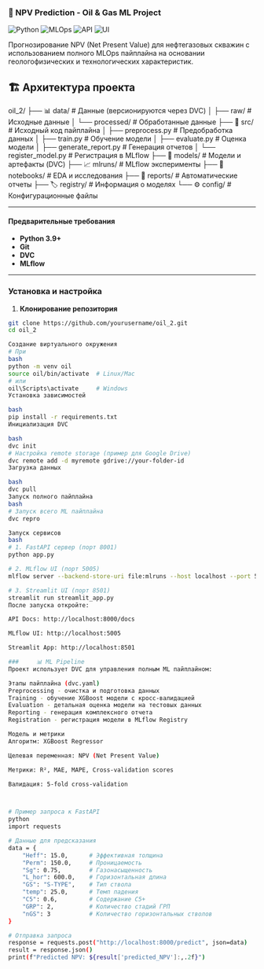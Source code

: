 ### 🎯 NPV Prediction - Oil & Gas ML Project

![Python](https://img.shields.io/badge/Python-3.9%2B-blue)
![MLOps](https://img.shields.io/badge/MLOps-DVC%20%2B%20MLflow-orange)
![API](https://img.shields.io/badge/API-FastAPI-green)
![UI](https://img.shields.io/badge/UI-Streamlit-red)

Прогнозирование NPV (Net Present Value) для нефтегазовых скважин с использованием полного MLOps пайплайна на основании геологофизических и технологических характеристик.

## 🏗️ Архитектура проекта
oil_2/
├── 📊 data/ # Данные (версионируются через DVC)
│ ├── raw/ # Исходные данные
│ └── processed/ # Обработанные данные
├── 🔧 src/ # Исходный код пайплайна
│ ├── preprocess.py # Предобработка данных
│ ├── train.py # Обучение модели
│ ├── evaluate.py # Оценка модели
│ ├── generate_report.py # Генерация отчетов
│ └── register_model.py # Регистрация в MLflow
├── 🤖 models/ # Модели и артефакты (DVC)
├── 📈 mlruns/ # MLflow эксперименты
├── 📝 notebooks/ # EDA и исследования
├── 📄 reports/ # Автоматические отчеты
├── 🏷️ registry/ # Информация о моделях
└── ⚙️ config/ # Конфигурационные файлы


___

#### Предварительные требования

- **Python 3.9+**
- **Git**
- **DVC** 
- **MLflow** 
___
### Установка и настройка

1. **Клонирование репозитория**
```bash
git clone https://github.com/yourusername/oil_2.git
cd oil_2

Создание виртуального окружения
# При
bash
python -m venv oil
source oil/bin/activate  # Linux/Mac
# или
oil\Scripts\activate     # Windows
Установка зависимостей

bash
pip install -r requirements.txt
Инициализация DVC

bash
dvc init
# Настройка remote storage (пример для Google Drive)
dvc remote add -d myremote gdrive://your-folder-id
Загрузка данных

bash
dvc pull
Запуск полного пайплайна
bash
# Запуск всего ML пайплайна
dvc repro

Запуск сервисов
bash
# 1. FastAPI сервер (порт 8001)
python app.py

# 2. MLflow UI (порт 5005)
mlflow server --backend-store-uri file:mlruns --host localhost --port 5005

# 3. Streamlit UI (порт 8501)
streamlit run streamlit_app.py
После запуска откройте:

API Docs: http://localhost:8000/docs

MLflow UI: http://localhost:5005

Streamlit App: http://localhost:8501

###     📊 ML Pipeline
Проект использует DVC для управления полным ML пайплайном:

Этапы пайплайна (dvc.yaml)
Preprocessing - очистка и подготовка данных
Training - обучение XGBoost модели с кросс-валидацией
Evaluation - детальная оценка модели на тестовых данных
Reporting - генерация комплексного отчета
Registration - регистрация модели в MLflow Registry

Модель и метрики
Алгоритм: XGBoost Regressor

Целевая переменная: NPV (Net Present Value)

Метрики: R², MAE, MAPE, Cross-validation scores

Валидация: 5-fold cross-validation



# Пример запроса к FastAPI
python
import requests

# Данные для предсказания
data = {
    "Heff": 15.0,      # Эффективная толщина
    "Perm": 150.0,     # Проницаемость
    "Sg": 0.75,        # Газонасыщенность
    "L_hor": 600.0,    # Горизонтальная длина
    "GS": "S-TYPE",    # Тип ствола
    "temp": 25.0,      # Темп падения
    "C5": 0.6,         # Содержание C5+
    "GRP": 2,          # Количество стадий ГРП
    "nGS": 3           # Количество горизонтальных стволов
}

# Отправка запроса
response = requests.post("http://localhost:8000/predict", json=data)
result = response.json()
print(f"Predicted NPV: ${result['predicted_NPV']:,.2f}")
